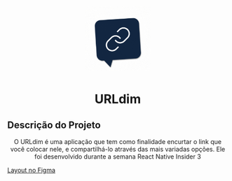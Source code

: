 <h1 align="center">
    <img alt="logo URLdim" title="#URLdim" src="./assets-readme/logo.gif"  width="150px" height="150px" />
</h1>



<h1 align="center">URLdim</h1>

## Descrição do Projeto

<p align="center"> O URLdim é uma aplicação que tem como finalidade encurtar o link que você colocar nele, e compartilhá-lo através das mais variadas opções. Ele foi desenvolvido durante a semana React Native Insider 3</p>



[Layout no Figma](https://www.figma.com/file/7JMmKL0T6qbjYfLFTLL3Vo/Sujeito-programador---Insider-3.0---sujeito-link)

